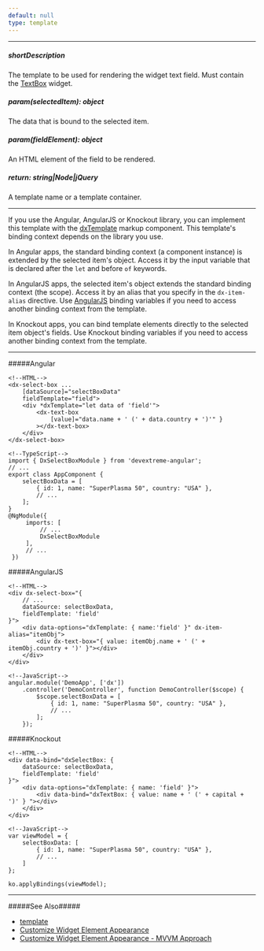 ```yaml
---
default: null
type: template
---
```

---
##### shortDescription
The template to be used for rendering the widget text field. Must contain the [TextBox](/concepts/05%20Widgets/TextBox/00%20Overview.md '/Documentation/Guide/Widgets/TextBox/Overview/') widget.

##### param(selectedItem): object
The data that is bound to the selected item.

##### param(fieldElement): object
An HTML element of the field to be rendered.

##### return: string|Node|jQuery
A template name or a template container.

---
If you use the Angular, AngularJS or Knockout library, you can implement this template with the [dxTemplate](/api-reference/10%20UI%20Widgets/Markup%20Components/dxTemplate '/Documentation/ApiReference/UI_Widgets/Markup_Components/dxTemplate/') markup component. This template's binding context depends on the library you use.

In Angular apps, the standard binding context (a component instance) is extended by the selected item's object. Access it by the input variable that is declared after the `let` and before `of` keywords.

In AngularJS apps, the selected item's object extends the standard binding context (the scope). Access it by an alias that you specify in the `dx-item-alias` directive. Use [AngularJS](https://docs.angularjs.org/guide/scope) binding variables if you need to access another binding context from the template.

In Knockout apps, you can bind template elements directly to the selected item object's fields. Use Knockout binding variables if you need to access another binding context from the template.

---
#####Angular

    <!--HTML-->
    <dx-select-box ...
        [dataSource]="selectBoxData"
        fieldTemplate="field">
        <div *dxTemplate="let data of 'field'">
            <dx-text-box 
                [value]="data.name + ' (' + data.country + ')'" } 
            ></dx-text-box>
        </div>
    </dx-select-box>

    <!--TypeScript-->
    import { DxSelectBoxModule } from 'devextreme-angular';
    // ...
    export class AppComponent {
        selectBoxData = [
            { id: 1, name: "SuperPlasma 50", country: "USA" },
            // ...
        ];
    }
    @NgModule({
         imports: [
             // ...
             DxSelectBoxModule
         ],
         // ...
     })

#####AngularJS

    <!--HTML-->
    <div dx-select-box="{
        // ...
        dataSource: selectBoxData,
        fieldTemplate: 'field'
    }">
        <div data-options="dxTemplate: { name:'field' }" dx-item-alias="itemObj">
            <div dx-text-box="{ value: itemObj.name + ' (' + itemObj.country + ')' }"></div>
        </div>
    </div>

    <!--JavaScript-->
    angular.module('DemoApp', ['dx'])
        .controller('DemoController', function DemoController($scope) {
            $scope.selectBoxData = [
                { id: 1, name: "SuperPlasma 50", country: "USA" },
                // ...
            ];
        });


#####Knockout

    <!--HTML-->
    <div data-bind="dxSelectBox: {
        dataSource: selectBoxData,
        fieldTemplate: 'field'
    }">
        <div data-options="dxTemplate: { name: 'field' }">
            <div data-bind="dxTextBox: { value: name + ' (' + capital + ')' } "></div>
        </div>
    </div>

    <!--JavaScript-->
    var viewModel = {
        selectBoxData: [
            { id: 1, name: "SuperPlasma 50", country: "USA" },
            // ...
        ]
    };
    
    ko.applyBindings(viewModel);
    
---

#####See Also#####
- [template](/api-reference/50%20Common/Object%20Structures/template '/Documentation/ApiReference/Common/Object_Structures/template/')
- [Customize Widget Element Appearance](/concepts/05%20Widgets/zz%20Common/05%20UI%20Widgets/30%20Customize%20Widget%20Element%20Appearance '/Documentation/Guide/Widgets/Common/UI_Widgets/Customize_Widget_Element_Appearance/')
- [Customize Widget Element Appearance - MVVM Approach](/concepts/05%20Widgets/zz%20Common/05%20UI%20Widgets/35%20Customize%20Widget%20Element%20Appearance%20-%20MVVM%20Approach '/Documentation/Guide/Widgets/Common/UI_Widgets/Customize_Widget_Element_Appearance_-_MVVM_Approach/')